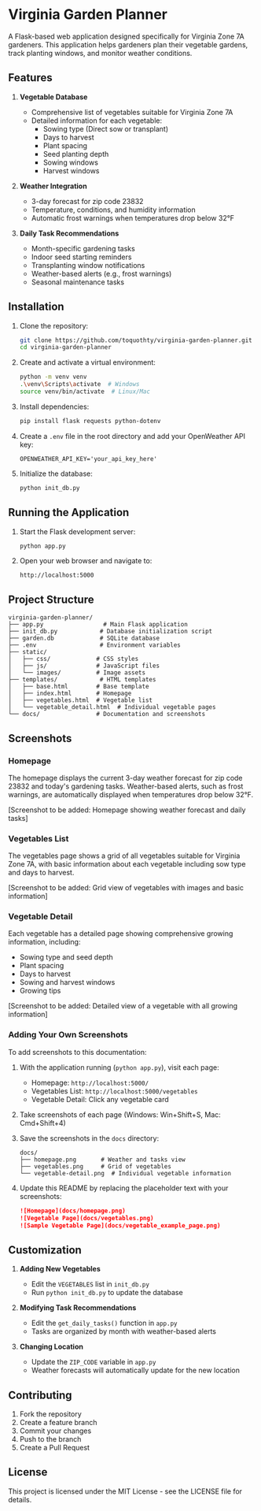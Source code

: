 # Virginia Garden Planner

A Flask-based web application designed specifically for Virginia Zone 7A gardeners. This application helps gardeners plan their vegetable gardens, track planting windows, and monitor weather conditions.

## Features

1. **Vegetable Database**
   - Comprehensive list of vegetables suitable for Virginia Zone 7A
   - Detailed information for each vegetable:
     * Sowing type (Direct sow or transplant)
     * Days to harvest
     * Plant spacing
     * Seed planting depth
     * Sowing windows
     * Harvest windows

2. **Weather Integration**
   - 3-day forecast for zip code 23832
   - Temperature, conditions, and humidity information
   - Automatic frost warnings when temperatures drop below 32°F

3. **Daily Task Recommendations**
   - Month-specific gardening tasks
   - Indoor seed starting reminders
   - Transplanting window notifications
   - Weather-based alerts (e.g., frost warnings)
   - Seasonal maintenance tasks

## Installation

1. Clone the repository:
   ```bash
   git clone https://github.com/toquothty/virginia-garden-planner.git
   cd virginia-garden-planner
   ```

2. Create and activate a virtual environment:
   ```bash
   python -m venv venv
   .\venv\Scripts\activate  # Windows
   source venv/bin/activate  # Linux/Mac
   ```

3. Install dependencies:
   ```bash
   pip install flask requests python-dotenv
   ```

4. Create a `.env` file in the root directory and add your OpenWeather API key:
   ```
   OPENWEATHER_API_KEY='your_api_key_here'
   ```

5. Initialize the database:
   ```bash
   python init_db.py
   ```

## Running the Application

1. Start the Flask development server:
   ```bash
   python app.py
   ```

2. Open your web browser and navigate to:
   ```
   http://localhost:5000
   ```

## Project Structure

```
virginia-garden-planner/
├── app.py                 # Main Flask application
├── init_db.py            # Database initialization script
├── garden.db             # SQLite database
├── .env                  # Environment variables
├── static/
│   ├── css/             # CSS styles
│   ├── js/              # JavaScript files
│   └── images/          # Image assets
├── templates/            # HTML templates
│   ├── base.html        # Base template
│   ├── index.html       # Homepage
│   ├── vegetables.html  # Vegetable list
│   └── vegetable_detail.html  # Individual vegetable pages
└── docs/                # Documentation and screenshots
```

## Screenshots

### Homepage
The homepage displays the current 3-day weather forecast for zip code 23832 and today's gardening tasks. Weather-based alerts, such as frost warnings, are automatically displayed when temperatures drop below 32°F.

[Screenshot to be added: Homepage showing weather forecast and daily tasks]

### Vegetables List
The vegetables page shows a grid of all vegetables suitable for Virginia Zone 7A, with basic information about each vegetable including sow type and days to harvest.

[Screenshot to be added: Grid view of vegetables with images and basic information]

### Vegetable Detail
Each vegetable has a detailed page showing comprehensive growing information, including:
- Sowing type and seed depth
- Plant spacing
- Days to harvest
- Sowing and harvest windows
- Growing tips

[Screenshot to be added: Detailed view of a vegetable with all growing information]

### Adding Your Own Screenshots

To add screenshots to this documentation:

1. With the application running (`python app.py`), visit each page:
   - Homepage: `http://localhost:5000/`
   - Vegetables List: `http://localhost:5000/vegetables`
   - Vegetable Detail: Click any vegetable card

2. Take screenshots of each page (Windows: Win+Shift+S, Mac: Cmd+Shift+4)

3. Save the screenshots in the `docs` directory:
   ```
   docs/
   ├── homepage.png       # Weather and tasks view
   ├── vegetables.png     # Grid of vegetables
   └── vegetable-detail.png  # Individual vegetable information
   ```

4. Update this README by replacing the placeholder text with your screenshots:
   ```markdown
   ![Homepage](docs/homepage.png)
   ![Vegetable Page](docs/vegetables.png)
   ![Sample Vegetable Page](docs/vegetable_example_page.png)
   ```

## Customization

1. **Adding New Vegetables**
   - Edit the `VEGETABLES` list in `init_db.py`
   - Run `python init_db.py` to update the database

2. **Modifying Task Recommendations**
   - Edit the `get_daily_tasks()` function in `app.py`
   - Tasks are organized by month with weather-based alerts

3. **Changing Location**
   - Update the `ZIP_CODE` variable in `app.py`
   - Weather forecasts will automatically update for the new location

## Contributing

1. Fork the repository
2. Create a feature branch
3. Commit your changes
4. Push to the branch
5. Create a Pull Request

## License

This project is licensed under the MIT License - see the LICENSE file for details.
